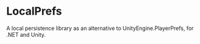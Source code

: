 # LocalPrefs
A local persistence library as an alternative to UnityEngine.PlayerPrefs, for .NET and Unity.
